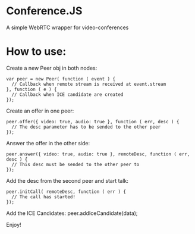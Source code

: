 Conference.JS
=============

A simple WebRTC wrapper for video-conferences

How to use:
============

Create a new Peer obj in both nodes:

    var peer = new Peer( function ( event ) { 
      // Callback when remote stream is received at event.stream
    }, function ( e ) {
      // Callback when ICE candidate are created
    });
    
Create an offer in one peer:
    
    peer.offer({ video: true, audio: true }, function ( err, desc ) {
      // The desc parameter has to be sended to the other peer
    });

Answer the offer in the other side:

    peer.answer({ video: true, audio: true }, remoteDesc, function ( err, desc ) {
      // This desc must be sended to the other peer to
    });

Add the desc from the second peer and start talk:

    peer.initCall( remoteDesc, function ( err ) {
      // The call has started!
    });

Add the ICE Candidates:
    peer.addIceCandidate(data);

Enjoy!